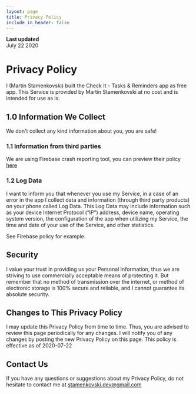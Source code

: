 ```yaml
---
layout: page
title: Privacy Policy
include_in_header: false
---
```


**Last updated**  
July 22 2020

# Privacy Policy

I (Martin Stamenkovski) built the Check It - Tasks & Reminders app as free app. This Service is provided by Martin Stamenkovski at no cost and is intended for use as is.

## 1.0 Information We Collect
We don't collect any kind information about you, you are safe!

### 1.1 Information from third parties
We are using Firebase crash reporting tool, you can preview their policy [here](https://firebase.google.com/support/privacy)

### 1.2 Log Data
I want to inform you that whenever you use my Service, in a case of an error in the app I collect data and information (through third party products) on your phone called Log Data. This Log Data may include information such as your device Internet Protocol (“IP”) address, device name, operating system version, the configuration of the app when utilizing my Service, the time and date of your use of the Service, and other statistics.

See Firebase policy for example.

## Security
I value your trust in providing us your Personal Information, thus we are striving to use commercially acceptable means of protecting it. But remember that no method of transmission over the internet, or method of electronic storage is 100% secure and reliable, and I cannot guarantee its absolute security.

## Changes to This Privacy Policy
I may update this Privacy Policy from time to time. Thus, you are advised to review this page periodically for any changes. I will notify you of any changes by posting the new Privacy Policy on this page.
This policy is effective as of 2020-07-22

## Contact Us
If you have any questions or suggestions about my Privacy Policy, do not hesitate to contact me at stamenkovski.dev@gmail.com
